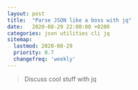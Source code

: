 ```yaml
---
layout: post
title:  "Parse JSON like a boss with jq"
date:   2020-08-29 22:00:00 +0200
categories: json utilities cli jq
sitemap:
  lastmod: 2020-08-29
  priority: 0.7
  changefreq: 'weekly'
---
```

> Discuss cool stuff with jq

